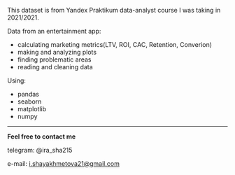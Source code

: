 This dataset is from Yandex Praktikum data-analyst course I was taking in 2021/2021.

Data from an entertainment app:

 - calculating marketing metrics(LTV, ROI, CAC, Retention, Converion)
 - making and analyzing plots
 - finding problematic areas
 - reading and cleaning data
 
 Using: 
  - pandas
  - seaborn
  - matplotlib
  - numpy

---
**Feel free to contact me**

telegram: @ira_sha215

e-mail: i.shayakhmetova21@gmail.com
